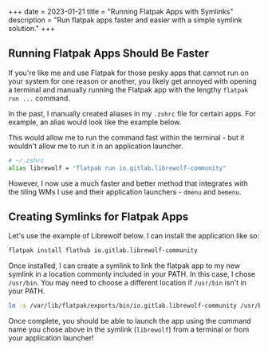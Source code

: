 +++
date = 2023-01-21
title = "Running Flatpak Apps with Symlinks"
description = "Run flatpak apps faster and easier with a simple symlink solution."
+++

## Running Flatpak Apps Should Be Faster

If you're like me and use Flatpak for those pesky apps that cannot run on your
system for one reason or another, you likely get annoyed with opening a terminal
and manually running the Flatpak app with the lengthy `flatpak run ...` command.

In the past, I manually created aliases in my `.zshrc` file for certain apps.
For example, an alias would look like the example below.

This would allow me to run the command fast within the terminal - but it
wouldn't allow me to run it in an application launcher.

```sh
# ~/.zshrc
alias librewolf = "flatpak run io.gitlab.librewolf-community"
```

However, I now use a much faster and better method that integrates with the
tiling WMs I use and their application launchers - `dmenu` and `bemenu`.

## Creating Symlinks for Flatpak Apps

Let's use the example of Librewolf below. I can install the application like so:

```sh
flatpak install flathub io.gitlab.librewolf-community
```

Once installed, I can create a symlink to link the flatpak app to my new symlink
in a location commonly included in your PATH. In this case, I chose `/usr/bin`.
You may need to choose a different location if `/usr/bin` isn't in your PATH.

```sh
ln -s /var/lib/flatpak/exports/bin/io.gitlab.librewolf-community /usr/bin/librewolf
```

Once complete, you should be able to launch the app using the command name you
chose above in the symlink (`librewolf`) from a terminal or from your
application launcher!
